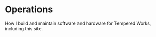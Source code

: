 # Operations

How I build and maintain software and hardware for Tempered Works, including this site.